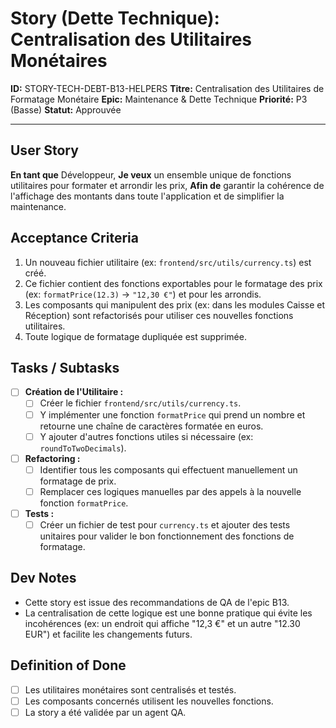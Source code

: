 # Story (Dette Technique): Centralisation des Utilitaires Monétaires

**ID:** STORY-TECH-DEBT-B13-HELPERS
**Titre:** Centralisation des Utilitaires de Formatage Monétaire
**Epic:** Maintenance & Dette Technique
**Priorité:** P3 (Basse)
**Statut:** Approuvée

---

## User Story

**En tant que** Développeur,
**Je veux** un ensemble unique de fonctions utilitaires pour formater et arrondir les prix,
**Afin de** garantir la cohérence de l'affichage des montants dans toute l'application et de simplifier la maintenance.

## Acceptance Criteria

1.  Un nouveau fichier utilitaire (ex: `frontend/src/utils/currency.ts`) est créé.
2.  Ce fichier contient des fonctions exportables pour le formatage des prix (ex: `formatPrice(12.3)` -> `"12,30 €"`) et pour les arrondis.
3.  Les composants qui manipulent des prix (ex: dans les modules Caisse et Réception) sont refactorisés pour utiliser ces nouvelles fonctions utilitaires.
4.  Toute logique de formatage dupliquée est supprimée.

## Tasks / Subtasks

- [ ] **Création de l'Utilitaire :**
    - [ ] Créer le fichier `frontend/src/utils/currency.ts`.
    - [ ] Y implémenter une fonction `formatPrice` qui prend un nombre et retourne une chaîne de caractères formatée en euros.
    - [ ] Y ajouter d'autres fonctions utiles si nécessaire (ex: `roundToTwoDecimals`).
- [ ] **Refactoring :**
    - [ ] Identifier tous les composants qui effectuent manuellement un formatage de prix.
    - [ ] Remplacer ces logiques manuelles par des appels à la nouvelle fonction `formatPrice`.
- [ ] **Tests :**
    - [ ] Créer un fichier de test pour `currency.ts` et ajouter des tests unitaires pour valider le bon fonctionnement des fonctions de formatage.

## Dev Notes

-   Cette story est issue des recommandations de QA de l'epic B13.
-   La centralisation de cette logique est une bonne pratique qui évite les incohérences (ex: un endroit qui affiche "12,3 €" et un autre "12.30 EUR") et facilite les changements futurs.

## Definition of Done

- [ ] Les utilitaires monétaires sont centralisés et testés.
- [ ] Les composants concernés utilisent les nouvelles fonctions.
- [ ] La story a été validée par un agent QA.